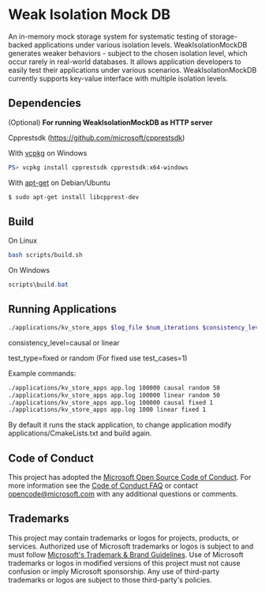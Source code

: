 # Weak Isolation Mock DB

An in-memory mock storage system for systematic testing of storage-backed applications under various isolation levels. WeakIsolationMockDB generates weaker behaviors - subject to the chosen isolation level, which occur rarely in real-world databases. It allows application developers to easily test their applications under various scenarios. WeakIsolationMockDB currently supports key-value interface with multiple isolation levels.



## Dependencies

(Optional) **For running WeakIsolationMockDB as HTTP server**

Cpprestsdk (https://github.com/microsoft/cpprestsdk)

With [vcpkg](https://github.com/Microsoft/vcpkg) on Windows

```powershell
PS> vcpkg install cpprestsdk cpprestsdk:x64-windows
```

With [apt-get](https://launchpad.net/ubuntu/+source/casablanca/2.8.0-2build2) on Debian/Ubuntu

```bash
$ sudo apt-get install libcpprest-dev
```

## Build

On Linux

```bash
bash scripts/build.sh
```

On Windows

```powershell
scripts\build.bat
```



## Running Applications

```bash
./applications/kv_store_apps $log_file $num_iterations $consistency_level $test_type $test_cases
```

consistency_level=causal or linear

test_type=fixed or random (For fixed use test_cases=1)

Example commands:

```bash
./applications/kv_store_apps app.log 100000 causal random 50
./applications/kv_store_apps app.log 100000 linear random 50
./applications/kv_store_apps app.log 100000 causal fixed 1
./applications/kv_store_apps app.log 1000 linear fixed 1
```



By default it runs the stack application, to change application modify applications/CmakeLists.txt and build again.



## Code of Conduct

This project has adopted the [Microsoft Open Source Code of Conduct](https://opensource.microsoft.com/codeofconduct/). For more information see the [Code of Conduct FAQ](https://opensource.microsoft.com/codeofconduct/faq/) or contact [opencode@microsoft.com](mailto:opencode@microsoft.com) with any additional questions or comments.



## Trademarks

This project may contain trademarks or logos for projects, products, or services. Authorized use of Microsoft  trademarks or logos is subject to and must follow  [Microsoft's Trademark & Brand Guidelines](https://www.microsoft.com/en-us/legal/intellectualproperty/trademarks/usage/general). Use of Microsoft trademarks or logos in modified versions of this  project must not cause confusion or imply Microsoft sponsorship. Any use of third-party trademarks or logos are subject to those  third-party's policies.

